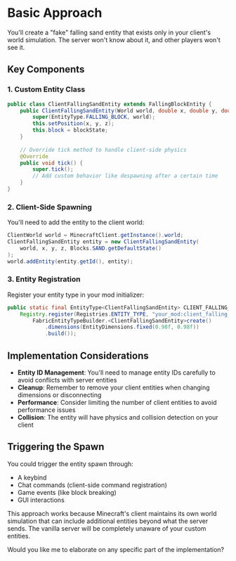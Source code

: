 # Basic Approach
You'll create a "fake" falling sand entity that exists only in your client's world simulation. The server won't know about it, and other players won't see it.

## Key Components

### 1. Custom Entity Class
```java
public class ClientFallingSandEntity extends FallingBlockEntity {
    public ClientFallingSandEntity(World world, double x, double y, double z, BlockState blockState) {
        super(EntityType.FALLING_BLOCK, world);
        this.setPosition(x, y, z);
        this.block = blockState;
    }
    
    // Override tick method to handle client-side physics
    @Override
    public void tick() {
        super.tick();
        // Add custom behavior like despawning after a certain time
    }
}
```

### 2. Client-Side Spawning
You'll need to add the entity to the client world:
```java
ClientWorld world = MinecraftClient.getInstance().world;
ClientFallingSandEntity entity = new ClientFallingSandEntity(
    world, x, y, z, Blocks.SAND.getDefaultState()
);
world.addEntity(entity.getId(), entity);
```

### 3. Entity Registration
Register your entity type in your mod initializer:
```java
public static final EntityType<ClientFallingSandEntity> CLIENT_FALLING_SAND = 
    Registry.register(Registries.ENTITY_TYPE, "your_mod:client_falling_sand",
        FabricEntityTypeBuilder.<ClientFallingSandEntity>create()
            .dimensions(EntityDimensions.fixed(0.98f, 0.98f))
            .build());
```

## Implementation Considerations

- **Entity ID Management**: You'll need to manage entity IDs carefully to avoid conflicts with server entities
- **Cleanup**: Remember to remove your client entities when changing dimensions or disconnecting
- **Performance**: Consider limiting the number of client entities to avoid performance issues
- **Collision**: The entity will have physics and collision detection on your client

## Triggering the Spawn
You could trigger the entity spawn through:

- A keybind
- Chat commands (client-side command registration)
- Game events (like block breaking)
- GUI interactions

This approach works because Minecraft's client maintains its own world simulation that can include additional entities beyond what the server sends. The vanilla server will be completely unaware of your custom entities.

Would you like me to elaborate on any specific part of the implementation?